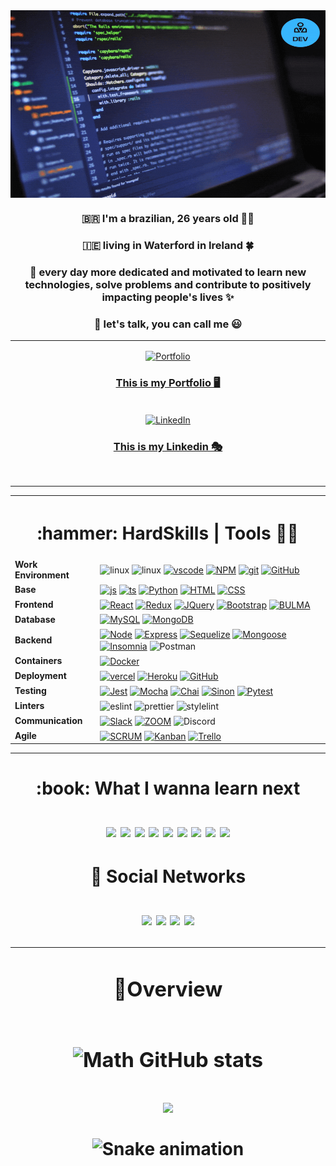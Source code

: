 <div align="center">

<img align="center" src="readmeGithub.gif" width="750" height="300" />

</div>

<div align="center">
  <h3>🇧🇷 I'm a brazilian, 26 years old 👨‍💻
  <h3>🇮🇪 living in Waterford in Ireland 🍀  
  <h3>🚀 every day more dedicated and motivated to learn new technologies, solve problems and contribute to positively impacting people's lives ✨ 
  <h3>💬 let's talk, you can call me 😃

</div>

---

<div align="center">

  <a href="https://mathdev.vercel.app" target="blank">
    <img src="https://png2.cleanpng.com/sh/72e717ed96f40fab916b619782b58dd5/L0KzQYm3U8MxN6dtj5H0aYP2gLBuTfNwdaF6jNd7LXnmf7B6TgBweqVrh95ybz3zf8P7hv9tcZCyTdNrZUS2Qoe8UPI1QWgzT6Y9Nkm5R4m4VcIzPGI9TKk5M0OzRnB3jvc=/kisspng-computer-icons-portfolio-portfolio-5abe432650b497.7446967815224184703306.png"
      align="center" alt="Portfolio" height="100" width="120" title="Portfolio" href="https://mathdev.vercel.app" target="_blank"
    />
    <h3>This is my Portfolio 🖥️</h3>
  </a>
  
  </br>
  
  <a href="https://www.linkedin.com/in/matheus-luiz-dev-web-trybe/" target="blank">
    <img
      src="https://raw.githubusercontent.com/rahuldkjain/github-profile-readme-generator/master/src/images/icons/Social/linked-in-alt.svg"
      align="center" alt="LinkedIn" height="70" width="90" title="LinkedIn"
    />
    <h3>This is my Linkedin 🎭 </h3>
  </a>
  
</div>
</br>

---

<div>
<table align="center">
  <tr>
    <th colspan="2">
      <h1 align="center"> :hammer: HardSkills | Tools   👨‍💻</h1>
    </th>
  </tr>

  <tr>
    <td>
      <b>Work Environment</b>
    </td>
    <td>
      <a><img align="center" alt="linux" src="https://img.shields.io/badge/Linux-FCC624?style=for-the-badge&logo=linux&logoColor=black" /></a>
      <a><img align="center" alt="linux" src="https://img.shields.io/badge/Ubuntu-E95420?style=for-the-badge&logo=ubuntu&logoColor=white" /></a>
      <a href="https://code.visualstudio.com/" target="_blank" rel="noreferrer"><img align="center" alt="vscode" src="https://img.shields.io/badge/Visual Studio Code-blue?style=for-the-badge&logo=visual-studio-code&logoColor=white" /></a>
      <a href="https://www.npmjs.com/" target="_blank" rel="noreferrer"><img align="center" alt="NPM" src="https://img.shields.io/badge/NPM-blue?style=for-the-badge&logo=npm&logoColor=white" /></a>
      <a href="https://git-scm.com/" target="_blank" rel="noreferrer"><img align="center" alt="git" src="https://img.shields.io/badge/GIT-orange?style=for-the-badge&logo=git&logoColor=white"/></a>
      <a href="https://github.com/" target="_blank" rel="noreferrer"><img align="center" src="https://img.shields.io/badge/GitHub-black?style=for-the-badge&logo=github&logoColor=white" alt="GitHub" title="GitHub"></img></a>
    </td>
  <tr>

  <tr>
    <td>
      <b>Base</b>
    </td>
    <td>
      <a href="https://www.javascript.com/" target="_blank" rel="noreferrer"><img align="center" alt="js" src="https://img.shields.io/badge/JavaScript-F7DF1E?style=for-the-badge&logo=javascript&logoColor=black" /></a> 
      <a href="https://www.typescriptlang.org/" target="_blank" rel="noreferrer"><img align="center" alt="ts" src="https://img.shields.io/badge/TypeScript-007ACC?style=for-the-badge&logo=typescript&logoColor=white" /></a>
      <a href="https://www.python.org/" target="_blank" rel="noreferrer"><img align="center" src="https://img.shields.io/badge/Python-forestgreen?style=for-the-badge&logo=python&logoColor=white" alt="Python" title="Python"></img></a> 
      <a href="https://www.w3.org/html/" target="_blank" rel="noreferrer"><img align="center" src="https://img.shields.io/badge/HTML5-E34F26?style=for-the-badge&logo=html5&logoColor=white" alt="HTML" title="HTML"></img></a>
      <a href="https://www.w3schools.com/css/" target="_blank" rel="noreferrer"><img align="center" src="https://img.shields.io/badge/CSS3-1572B6?style=for-the-badge&logo=css3&logoColor=white" alt="CSS" title="CSS"></img></a>
    </td>
  </tr>

  <tr>
    <td>
      <b>Frontend</b>
    </td>
    <td>
      <a href="https://reactjs.org/" target="_blank" rel="noreferrer"><img align="center" src="https://img.shields.io/badge/React-blue?style=for-the-badge&logo=react&logoColor=white" alt="React" title="React"></img></a>
      <a href="https://redux.js.org" target="_blank" rel="noreferrer"><img align="center" src="https://img.shields.io/badge/Redux-indigo?style=for-the-badge&logo=redux&logoColor=white" alt="Redux" title="Redux"></img></a>
      <a href="https://redux.js.org" target="_blank" rel="noreferrer"><img align="center" src="https://img.shields.io/badge/jquery-darkslategray?style=for-the-badge&logo=jquery&logoColor=white" alt="JQuery" title="JQuery"></img></a>
      <a href="https://getbootstrap.com" target="_blank" rel="noreferrer"><img align="center" src="https://img.shields.io/badge/Bootstrap-indianred?style=for-the-badge&logo=bootstrap&logoColor=white" alt="Bootstrap" title="Bootstrap"></img></a>
      <a href="https://styled-components.com/" target="_blank" rel="noreferrer"><img align="center" src="https://img.shields.io/badge/styled--components-DB7093?style=for-the-badge&logo=styled-components&logoColor=white" alt="BULMA" title="BULMA"></img></a>
    </td>
  </tr>

  <tr>
    <td>
      <b>Database</b>
    </td>
    <td>
      <a href="https://www.mysql.com/" target="_blank" rel="noreferrer"><img align="center" src="https://img.shields.io/badge/MySql-blue?style=for-the-badge&logo=mysql&logoColor=white" alt="MySQL" title="MySQL"></img></a>
      <a href="https://www.mongodb.com/" target="_blank" rel="noreferrer"><img align="center" src="https://img.shields.io/badge/Mongo%20DB-lawngreen?style=for-the-badge&logo=mongodb&logoColor=white" alt="MongoDB" title="MongoDB"></img></a>
    </td>
  </tr>

  <tr>
    <td>
      <b>Backend</b>
    </td>
    <td>
      <a href="https://nodejs.org" target="_blank" rel="noreferrer"><img align="center" src="https://img.shields.io/badge/Node.js-43853D?style=for-the-badge&logo=node.js&logoColor=white" alt="Node" title="Node"></img></a>
      <a href="https://expressjs.com" target="_blank" rel="noreferrer"><img align="center" src="https://img.shields.io/badge/Express-black?style=for-the-badge&logo=EXPRESS&logoColor=white" alt="Express" title="Express"></img></a>
      <a href="https://sequelize.org/" target="_blank" rel="noreferrer"><img align="center" src="https://img.shields.io/badge/Sequelize-blue?style=for-the-badge&logo=sequelize&logoColor=white" alt="Sequelize" title="Sequelize"></img></a>
      <a href="https://mongoosejs.com/" target="_blank" rel="noreferrer"><img align="center" src="https://img.shields.io/badge/Mongoose%20JS-green?style=for-the-badge&logo=MONGOOSE&logoColor=white" alt="Mongoose" title="Mongoose"></img></a>
      <a href="https://insomnia.rest/" target="_blank" rel="noreferrer"><img align="center" src="https://img.shields.io/badge/Insomnia-purple?style=for-the-badge&logo=insomnia&logoColor=white" alt="Insomnia" title="Insomnia"></img></a>
      <a><img align="center" src="https://img.shields.io/badge/json%20web%20tokens-323330?style=for-the-badge&logo=json-web-tokens&logoColor=pink" alt="Postman" title="Postman"></img></a>
    </td>
  </tr>

  <tr>
    <td>
      <b>Containers</b>
    </td>
    <td>
      <a href="https://www.docker.com/" target="_blank" rel="noreferrer"><img align="center" src="https://img.shields.io/badge/Docker-blue?style=for-the-badge&logo=DOCKER&logoColor=white" alt="Docker" title="Docker"></img></a>
    </td>
  </tr>

  <tr>
    <td>
      <b>Deployment</b>
    </td>
    <td>
      <a href="https://vercel.com" target="_blank" rel="noreferrer"><img align="center" src="https://img.shields.io/badge/vercel-black?style=for-the-badge&logo=vercel&logoColor=white" alt="vercel" title="Vercel"></img></a>
      <a href="https://heroku.com" target="_blank" rel="noreferrer"><img align="center" src="https://img.shields.io/badge/Heroku-purple?style=for-the-badge&logo=heroku&logoColor=white" alt="Heroku" title="Heroku"></img></a>
      <a href="https://github.com/" target="_blank" rel="noreferrer"><img align="center" src="https://img.shields.io/badge/GitHub-black?style=for-the-badge&logo=github&logoColor=white" alt="GitHub" title="GitHub"></img></a>
    </td>
  </tr>

  <tr>
    <td>
      <b>Testing</b>
    </td>
    <td>
      <a href="https://www.jestjs.io/" target="_blank" rel="noreferrer"><img align="center" src="https://img.shields.io/badge/Jest-red?style=for-the-badge&logo=jest&logoColor=white" alt="Jest" title="Jest"></img></a>
      <a href="https://mochajs.org" target="_blank" rel="noreferrer"><img align="center" src="https://img.shields.io/badge/Mocha-brown?style=for-the-badge&logo=mocha&logoColor=white" alt="Mocha" title="Mocha"></img></a>
      <a href="https://www.chaijs.com/" target="_blank" rel="noreferrer"><img align="center" src="https://img.shields.io/badge/Chai-blue?style=for-the-badge&logo=chai&logoColor=white" alt="Chai" title="Chai"></img></a>
      <a href="https://sinonjs.org/" target="_blank" rel="noreferrer"><img align="center" src="https://img.shields.io/badge/sinon.js-blue?style=for-the-badge&logo=sinon.js&logoColor=white" alt="Sinon" title="Sinon"></img></a>
      <a href="https://docs.pytest.org/en/7.1.x/" target="_blank" rel="noreferrer"><img align="center" src="https://img.shields.io/badge/Pytest-yellow?style=for-the-badge&logo=Pytest&logoColor=white" alt="Pytest" title="Pytest"></img></a>
    </td>
  </tr>
  <tr>
    <td>
      <b>Linters</b>
    </td>
    <td>
      <a><img align="center" src="https://img.shields.io/badge/eslint-3A33D1?style=for-the-badge&logo=eslint&logoColor=white" alt="eslint" title="eslint"></img></a>
      <a><img align="center" src="https://img.shields.io/badge/prettier-1A2C34?style=for-the-badge&logo=prettier&logoColor=F7BA3E" alt="prettier" title="prettier"></img></a>
      <a><img align="center" src="https://img.shields.io/badge/stylelint-000?style=for-the-badge&logo=stylelint&logoColor=white" alt="stylelint" title="stylelint"></img></a>
    </td>
  </tr>

  <tr>
    <td>
      <b>Communication</b>
    </td>
    <td>
      <a href="https://www.slack.com/" target="_blank" rel="noreferrer"><img align="center" src="https://img.shields.io/badge/Slack-pink?style=for-the-badge&logo=slack&logoColor=white" alt="Slack" title="Slack"></img></a>
      <a href="https://zoom.us/" target="_blank" rel="noreferrer"><img align="center" src="https://img.shields.io/badge/zoom-blue?style=for-the-badge&logo=zoom&logoColor=white" alt="ZOOM" title="ZOOM"></img></a>
      <a><img align="center" src="https://img.shields.io/badge/Discord-7289DA?style=for-the-badge&logo=discord&logoColor=white" alt="Discord" title="Discord"></img></a>
    </td>
  </tr>

  <tr>
    <td>
      <b>Agile</b>
    </td>
    <td>
      <a href="https://www.scrum.org/" target="_blank" rel="noreferrer"><img align="center" src="https://img.shields.io/badge/scrum-navy?style=for-the-badge&logo=scrum&logoColor=white" alt="SCRUM" title="SCRUM"></img></a>
      <a href="https://blog.trello.com/br/metodo-kanban" target="_blank" rel="noreferrer"><img align="center" src="https://img.shields.io/badge/Kanban-blue?style=for-the-badge&logo=kanban&logoColor=white" alt="Kanban" title="Kanban"></img></a>
      <a href="https://trello.com/" target="_blank" rel="noreferrer"><img align="center" src="https://img.shields.io/badge/trello-orange?style=for-the-badge&logo=trello&logoColor=white" alt="Trello" title="Trello"></img></a>
    </td>
  </tr>
</table>
</div>

---
<div align="center">
   <h1> :book: What I wanna learn next
   </br>
   </br>
   <img src="https://img.shields.io/badge/.NET-5C2D91?style=for-the-badge&logo=.net&logoColor=white"/>
   <img src="https://img.shields.io/badge/Java-ED8B00?style=for-the-badge&logo=java&logoColor=white"/>
   <img src="https://img.shields.io/badge/SASS-blue?style=for-the-badge&logo=SASS&logoColor=white"/>
   <img src="https://img.shields.io/badge/Tailwind_CSS-38B2AC?style=for-the-badge&logo=tailwind-css&logoColor=white"/>
   <img src="https://img.shields.io/badge/Next.js-blue?style=for-the-badge&logo=Next.js&logoColor=white"/>
   <img src="https://img.shields.io/badge/React%20Native-blue?style=for-the-badge&logo=react&logoColor=white"/>
   <img src="https://img.shields.io/badge/vue-darkgreen?style=for-the-badge&logo=vue.js&logoColor=white"/>
   <img src="https://img.shields.io/badge/angular-red?style=for-the-badge&logo=angular&logoColor=white"/>
   <img src="https://img.shields.io/badge/Cypress-black?style=for-the-badge&logo=Cypress&logoColor=white"/>

</div>

<div align="center">
    <h1> 🧔 Social Networks
    </br>
    </br>
    <a href="https://www.instagram.com/mathluiz23/" target="_blank"><img src="https://img.shields.io/badge/-Instagram-%23E4405F?style=for-the-badge&logo=instagram&logoColor=white" target="_blank"></a>
    <a href = "mailto:mathluizs23@gmail.com"><img src="https://img.shields.io/badge/Gmail-D14836?style=for-the-badge&logo=gmail&logoColor=white" target="_blank"></a>
    <a href="https://br.linkedin.com/in/matheus-luiz-da-silva-9bba02119" target="_blank"><img src="https://img.shields.io/badge/-LinkedIn-%230077B5?style=for-the-badge&logo=linkedin&logoColor=white" target="_blank"></a>   
     <a href="https://www.codewars.com/users/Mathluiz23" target="_blank"><img src="https://img.shields.io/badge/Codewars-B1361E?style=for-the-badge&logo=Codewars&logoColor=white" target="_blank"></a>  

---

<div align="center">
  
  <h3>🥇Overview
  </br>
  </br>
  
  ![Math GitHub stats](https://github-readme-stats.vercel.app/api?username=Mathluiz23&show_icons=true&theme=dracula&count_private=true)
  
  <img  width="495px" src="https://github-readme-stats.vercel.app/api/top-langs/?username=Mathluiz23&layout=compact&langs_count=16&theme=dracula&count"/>
  
</div>

<div align="center">
  
  ![Snake animation](https://github.com/danielbped/danielbped/blob/output/github-contribution-grid-snake.svg)
  
</div>

